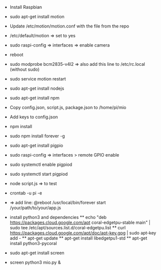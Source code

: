 * Install Raspbian
* sudo apt-get install motion
* Update /etc/motion/motion.conf with the file from the repo
* /etc/default/motion => set to yes
* sudo raspi-config => interfaces => enable camera
* reboot
* sudo modprobe bcm2835-v4l2 => also add this line to /etc/rc.local (without sudo)
* sudo service motion restart
* sudo apt-get install nodejs
* sudo apt-get install npm
* Copy config.json, script.js, package.json to /home/pi/mio
* Add keys to config.json
* npm install
* sudo npm install forever -g
* sudo apt-get install pigpio
* sudo raspi-config => interfaces > remote GPIO enable
* sudo systemctl enable pigpiod
* sudo systemctl start pigpiod
* node script.js => to test
* crontab -u pi -e
* => add line: @reboot /usr/local/bin/forever start /your/path/to/your/app.js

* install python3 and dependencies
** echo "deb https://packages.cloud.google.com/apt coral-edgetpu-stable main" | sudo tee /etc/apt/sources.list.d/coral-edgetpu.list
** curl https://packages.cloud.google.com/apt/doc/apt-key.gpg | sudo apt-key add -
** apt-get update
** apt-get install libedgetpu1-std
** apt-get install python3-pycoral
* sudo apt-get install screen
* screen python3 mio.py &
